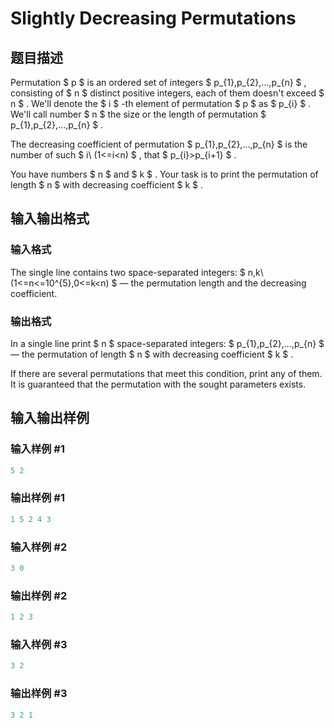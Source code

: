 # Slightly Decreasing Permutations

## 题目描述

Permutation $ p $ is an ordered set of integers $ p_{1},p_{2},...,p_{n} $ , consisting of $ n $ distinct positive integers, each of them doesn't exceed $ n $ . We'll denote the $ i $ -th element of permutation $ p $ as $ p_{i} $ . We'll call number $ n $ the size or the length of permutation $ p_{1},p_{2},...,p_{n} $ .

The decreasing coefficient of permutation $ p_{1},p_{2},...,p_{n} $ is the number of such $ i\ (1<=i&lt;n) $ , that $ p_{i}&gt;p_{i+1} $ .

You have numbers $ n $ and $ k $ . Your task is to print the permutation of length $ n $ with decreasing coefficient $ k $ .

## 输入输出格式

### 输入格式

The single line contains two space-separated integers: $ n,k\ (1<=n<=10^{5},0<=k&lt;n) $ — the permutation length and the decreasing coefficient.

### 输出格式

In a single line print $ n $ space-separated integers: $ p_{1},p_{2},...,p_{n} $ — the permutation of length $ n $ with decreasing coefficient $ k $ .

If there are several permutations that meet this condition, print any of them. It is guaranteed that the permutation with the sought parameters exists.

## 输入输出样例

### 输入样例 #1

```cpp
5 2

```
### 输出样例 #1

```cpp
1 5 2 4 3

```
### 输入样例 #2

```cpp
3 0

```
### 输出样例 #2

```cpp
1 2 3

```
### 输入样例 #3

```cpp
3 2

```
### 输出样例 #3

```cpp
3 2 1

```
